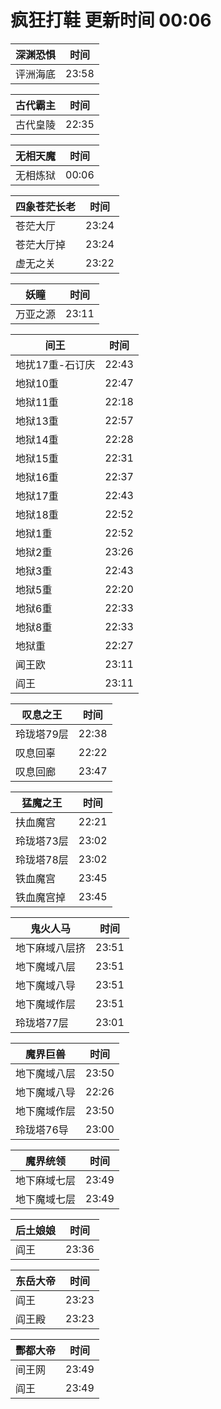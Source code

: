 # 疯狂打鞋 更新时间 00:06

| 深渊恐惧   | 时间    |
|--------|-------|
| 评洲海底 | 23:58 |

| 古代霸主   | 时间    |
|--------|-------|
| 古代皇陵 | 22:35 |

| 无相天魔   | 时间    |
|--------|-------|
| 无相炼狱 | 00:06 |

| 四象苍茫长老   | 时间    |
|--------|-------|
| 苍茫大厅 | 23:24 |
| 苍茫大厅掉 | 23:24 |
| 虚无之关 | 23:22 |

| 妖瞳   | 时间    |
|--------|-------|
| 万亚之源 | 23:11 |

| 间王   | 时间    |
|--------|-------|
| 地扰17重-石订庆 | 22:43 |
| 地狱10重 | 22:47 |
| 地狱11重 | 22:18 |
| 地狱13重 | 22:57 |
| 地狱14重 | 22:28 |
| 地狱15重 | 22:31 |
| 地狱16重 | 22:37 |
| 地狱17重 | 22:43 |
| 地狱18重 | 22:52 |
| 地狱1重 | 22:52 |
| 地狱2重 | 23:26 |
| 地狱3重 | 22:43 |
| 地狱5重 | 22:20 |
| 地狱6重 | 22:33 |
| 地狱8重 | 22:33 |
| 地狱重 | 22:27 |
| 闻王欧 | 23:11 |
| 阎王 | 23:11 |

| 叹息之王   | 时间    |
|--------|-------|
| 玲珑塔79层 | 22:38 |
| 叹息回辜 | 22:22 |
| 叹息回廊 | 23:47 |

| 猛魔之王   | 时间    |
|--------|-------|
| 扶血魔宫 | 22:21 |
| 玲珑塔73层 | 23:02 |
| 玲珑塔78层 | 23:02 |
| 铁血魔宫 | 23:45 |
| 铁血魔宫掉 | 23:45 |

| 鬼火人马   | 时间    |
|--------|-------|
| 地下麻域八层挤 | 23:51 |
| 地下魔域八层 | 23:51 |
| 地下魔域八导 | 23:51 |
| 地下魔域作层 | 23:51 |
| 玲珑塔77层 | 23:01 |

| 魔界巨兽   | 时间    |
|--------|-------|
| 地下魔域八层 | 23:50 |
| 地下魔域八导 | 22:26 |
| 地下魔域作层 | 23:50 |
| 玲珑塔76导 | 23:00 |

| 魔界统领   | 时间    |
|--------|-------|
| 地下麻域七层 | 23:49 |
| 地下魔域七层 | 23:49 |

| 后土娘娘   | 时间    |
|--------|-------|
| 阎王 | 23:36 |

| 东岳大帝   | 时间    |
|--------|-------|
| 阎王 | 23:23 |
| 阎王殿 | 23:23 |

| 酆都大帝   | 时间    |
|--------|-------|
| 间王网 | 23:49 |
| 阎王 | 23:49 |